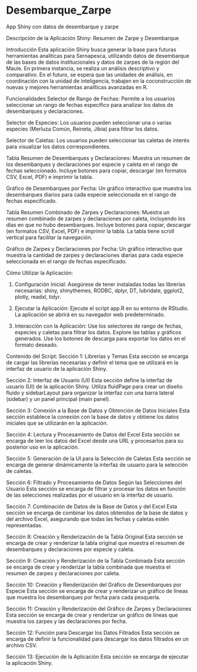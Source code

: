 # Desembarque_Zarpe
App Shiny con datos de desembarque y zarpe

Descripción de la Aplicación Shiny: Resumen de Zarpe y Desembarque

Introducción
Esta aplicación Shiny busca generar la base para futuras herramientas analíticas para Sernapesca, utilizando datos de desembarque de las bases de datos institucionales y datos de zarpes de la región del Maule. En primera instancia, se realiza un análisis descriptivo y comparativo. En el futuro, se espera que las unidades de análisis, en coordinación con la unidad de inteligencia, trabajen en la coconstrucción de nuevas y mejores herramientas analíticas avanzadas en R.

Funcionalidades
Selector de Rango de Fechas:
Permite a los usuarios seleccionar un rango de fechas específico para analizar los datos de desembarques y declaraciones.

Selector de Especies:
Los usuarios pueden seleccionar una o varias especies (Merluza Común, Reineta, Jibia) para filtrar los datos.

Selector de Caletas:
Los usuarios pueden seleccionar las caletas de interés para visualizar los datos correspondientes.

Tabla Resumen de Desembarques y Declaraciones:
Muestra un resumen de los desembarques y declaraciones por especie y caleta en el rango de fechas seleccionado.
Incluye botones para copiar, descargar (en formatos CSV, Excel, PDF) e imprimir la tabla.

Gráfico de Desembarques por Fecha:
Un gráfico interactivo que muestra los desembarques diarios para cada especie seleccionada en el rango de fechas especificado.

Tabla Resumen Combinado de Zarpes y Declaraciones:
Muestra un resumen combinado de zarpes y declaraciones por caleta, incluyendo los días en que no hubo desembarques.
Incluye botones para copiar, descargar (en formatos CSV, Excel, PDF) e imprimir la tabla.
La tabla tiene scroll vertical para facilitar la navegación.

Gráfico de Zarpes y Declaraciones por Fecha:
Un gráfico interactivo que muestra la cantidad de zarpes y declaraciones diarias para cada especie seleccionada en el rango de fechas especificado.

Cómo Utilizar la Aplicación:

1.	Configuración Inicial:
Asegúrese de tener instaladas todas las librerías necesarias: shiny, shinythemes, RODBC, dplyr, DT, lubridate, ggplot2, plotly, readxl, tidyr.

2.	Ejecutar la Aplicación:
Ejecute el script app.R en su entorno de RStudio.
La aplicación se abrirá en su navegador web predeterminado.

3.	Interacción con la Aplicación:
Use los selectores de rango de fechas, especies y caletas para filtrar los datos.
Explore las tablas y gráficos generados.
Use los botones de descarga para exportar los datos en el formato deseado.

Contenido del Script:
Sección 1: Librerías y Temas
Esta sección se encarga de cargar las librerías necesarias y definir el tema que se utilizará en la interfaz de usuario de la aplicación Shiny.

Sección 2: Interfaz de Usuario (UI)
Esta sección define la interfaz de usuario (UI) de la aplicación Shiny. Utiliza fluidPage para crear un diseño fluido y sidebarLayout para organizar la interfaz con una barra lateral (sidebar) y un panel principal (main panel).

Sección 3: Conexión a la Base de Datos y Obtención de Datos Iniciales
Esta sección establece la conexión con la base de datos y obtiene los datos iniciales que se utilizarán en la aplicación.

Sección 4: Lectura y Procesamiento de Datos del Excel
Esta sección se encarga de leer los datos del Excel desde una URL y procesarlos para su posterior uso en la aplicación.

Sección 5: Generación de la UI para la Selección de Caletas
Esta sección se encarga de generar dinámicamente la interfaz de usuario para la selección de caletas.

Sección 6: Filtrado y Procesamiento de Datos Según las Selecciones del Usuario
Esta sección se encarga de filtrar y procesar los datos en función de las selecciones realizadas por el usuario en la interfaz de usuario.

Sección 7: Combinación de Datos de la Base de Datos y del Excel
Esta sección se encarga de combinar los datos obtenidos de la base de datos y del archivo Excel, asegurando que todas las fechas y caletas estén representadas.

Sección 8: Creación y Renderización de la Tabla Original
Esta sección se encarga de crear y renderizar la tabla original que muestra el resumen de desembarques y declaraciones por especie y caleta.

Sección 9: Creación y Renderización de la Tabla Combinada
Esta sección se encarga de crear y renderizar la tabla combinada que muestra el resumen de zarpes y declaraciones por caleta.

Sección 10: Creación y Renderización del Gráfico de Desembarques por Especie
Esta sección se encarga de crear y renderizar un gráfico de líneas que muestra los desembarques por fecha para cada pesquería.

Sección 11: Creación y Renderización del Gráfico de Zarpes y Declaraciones
Esta sección se encarga de crear y renderizar un gráfico de líneas que muestra los zarpes y las declaraciones por fecha.

Sección 12: Función para Descargar los Datos Filtrados
Esta sección se encarga de definir la funcionalidad para descargar los datos filtrados en un archivo CSV.

Sección 13: Ejecución de la Aplicación
Esta sección se encarga de ejecutar la aplicación Shiny.


